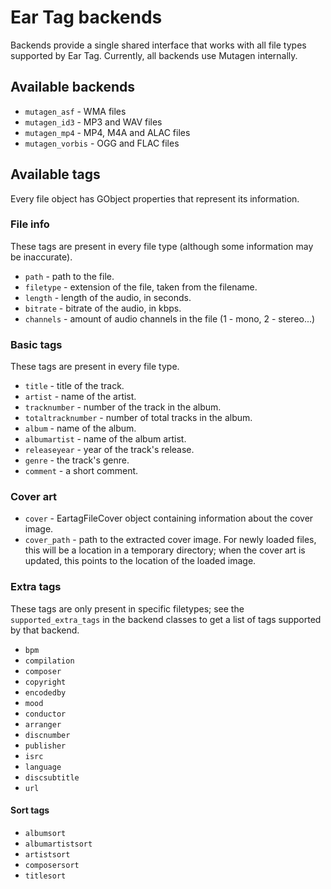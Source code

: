 # Ear Tag backends

Backends provide a single shared interface that works with all file types supported by Ear Tag. Currently, all backends use Mutagen internally.

## Available backends

* `mutagen_asf` - WMA files
* `mutagen_id3` - MP3 and WAV files
* `mutagen_mp4` - MP4, M4A and ALAC files
* `mutagen_vorbis` - OGG and FLAC files

## Available tags

Every file object has GObject properties that represent its information.

### File info

These tags are present in every file type (although some information may be inaccurate).

* `path` - path to the file.
* `filetype` - extension of the file, taken from the filename.
* `length` - length of the audio, in seconds.
* `bitrate` - bitrate of the audio, in kbps.
* `channels` - amount of audio channels in the file (1 - mono, 2 - stereo...)

### Basic tags

These tags are present in every file type.

* `title` - title of the track.
* `artist` - name of the artist.
* `tracknumber` - number of the track in the album.
* `totaltracknumber` - number of total tracks in the album.
* `album` - name of the album.
* `albumartist` - name of the album artist.
* `releaseyear` - year of the track's release.
* `genre` - the track's genre.
* `comment` - a short comment.

### Cover art

* `cover` - EartagFileCover object containing information about the cover image.
* `cover_path` - path to the extracted cover image. For newly loaded files, this will be a location in a temporary directory; when the cover art is updated, this points to the location of the loaded image.

### Extra tags

These tags are only present in specific filetypes; see the `supported_extra_tags` in the backend classes to get a list of tags supported by that backend.

* `bpm`
* `compilation`
* `composer`
* `copyright`
* `encodedby`
* `mood`
* `conductor`
* `arranger`
* `discnumber`
* `publisher`
* `isrc`
* `language`
* `discsubtitle`
* `url`

#### Sort tags

* `albumsort`
* `albumartistsort`
* `artistsort`
* `composersort`
* `titlesort`
